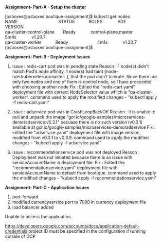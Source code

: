 **Assignment- Part-A - Setup the cluster**

[osboxes@osboxes boutique-assignment]$ kubectl get nodes</br>
NAME &emsp;&emsp;&emsp;&emsp;&emsp;&emsp;&emsp;&emsp;&emsp;                   STATUS&emsp;&emsp;&emsp;  ROLES &emsp;&emsp;&emsp;  AGE &emsp;&emsp;&emsp;  VERSION</br>
qa-cluster-control-plane&emsp;&emsp;Ready   &emsp;&emsp;&emsp; control-plane,master  &emsp;&emsp;&emsp; 5m4s  &emsp;&emsp;&emsp; v1.20.7</br>
qa-cluster-worker   &emsp;&emsp;&emsp;Ready &emsp;&emsp;&emsp;   <none>    &emsp;&emsp;&emsp;             4m1s &emsp;&emsp;&emsp;   v1.20.7</br>
[osboxes@osboxes boutique-assignment]$


**Assignment- Part-B - Deployment Issues**

1. Issue  : redis-cart pod was in pending state
   Reason : 1 node(s) didn't match Pod's node affinity, 1 node(s) had taint {node-role.kubernetes.io/master: }, that the pod didn't tolerate.
            Since there are only two nodes and one of them is control node, so I have proceeded with choosing another node
   Fix    : Edited the "redis-cart.yaml" deployment file with correct NodeSelector value which is "qa-cluster-worker".
            command used to apply the modified changes - "kubectl apply -f redis-cart.yaml"
   
2. Issue  : adservice pod was in CrashLoopBackOff 
   Reason : It is unable to pull and unpack the image "gcr.io/google-samples/microservices-demo/adservice:v0.3.1" becuase there is no such version (v0.3.1)  available at gcr.io/google-samples/microservices-demo/adservice
   Fix    : Edited the "adservice.yaml" deployment file with image version, modified from v0.3.1 to v0.3.9. 
            command used to apply the modified changes - "kubectl apply -f adservice.yaml"
  
3. Issue  : recommendationservice pod was not deployed 
   Reason : Deployment was not initiated because there is an issue with serviceAccountName in deployment file.
   Fix    : Edited the "recommendationservice.yaml" deployment file with serviceAccountName to default from boutique.
            command used to apply the modified changes - "kubectl apply -f recommendationservice.yaml"
		   
**Assignment- Part-C - Application Issues**

1. port-forward
2. modified currencyservice port to 7000 in currency deployment file
3. load balancer added

Unable to access the application.

https://developers.google.com/accounts/docs/application-default-credentials
project ID must be specified in the configuration if running outside of GCP





















